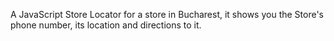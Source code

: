 A JavaScript Store Locator for a store in Bucharest, it shows you the Store's phone number, its location and directions to it.
